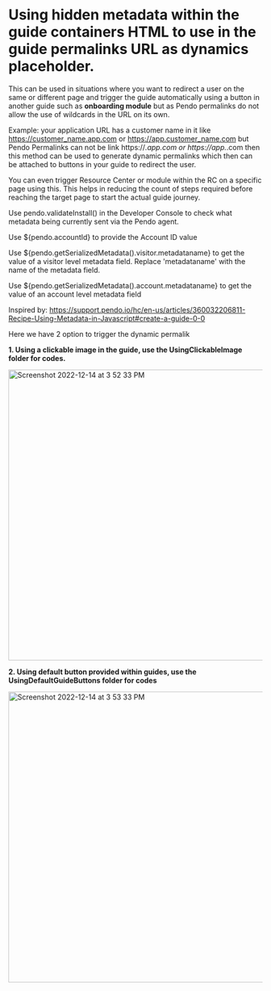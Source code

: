 # Using hidden metadata within the guide containers HTML to use in the guide permalinks URL as dynamics placeholder.

This can be used in situations where you want to redirect a user on the same or different page and trigger the guide automatically using a button in another guide such as **onboarding module** but as Pendo permalinks do not allow the use of wildcards in the URL on its own.

Example: your application URL has a customer name in it like https://customer_name.app.com or https://app.customer_name.com but Pendo Permalinks can not be link https://*.app.com or https://app.*.com then this method can be used to generate dynamic permalinks which then can be attached to buttons in your guide to redirect the user.

You can even trigger Resource Center or module within the RC on a specific page using this.
This helps in reducing the count of steps required before reaching the target page to start the actual guide journey.

Use pendo.validateInstall() in the Developer Console to check what metadata being currently sent via the Pendo agent.

Use ${pendo.accountId} to provide the Account ID value

Use ${pendo.getSerializedMetadata().visitor.metadataname} to get the value of a visitor level metadata field. Replace 'metadataname' with the name of the metadata field.

Use ${pendo.getSerializedMetadata().account.metadataname} to get the value of an account level metadata field

Inspired by: https://support.pendo.io/hc/en-us/articles/360032206811-Recipe-Using-Metadata-in-Javascript#create-a-guide-0-0

Here we have 2 option to trigger the dynamic permalik

**1. Using a clickable image in the guide, use the UsingClickableImage folder for codes.**

<img width="576" alt="Screenshot 2022-12-14 at 3 52 33 PM" src="https://user-images.githubusercontent.com/15645502/207569904-bbdd89e1-1167-4922-af61-081c0992f570.png">



**2. Using default button provided within guides, use the UsingDefaultGuideButtons folder for codes**

<img width="576" alt="Screenshot 2022-12-14 at 3 53 33 PM" src="https://user-images.githubusercontent.com/15645502/207570079-d22f104b-60e9-4368-b8f7-a12371803a1f.png">
